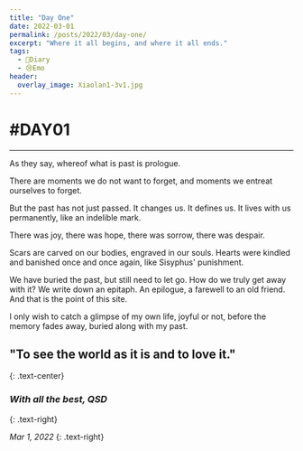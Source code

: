 ```yaml
---
title: "Day One"
date: 2022-03-01
permalink: /posts/2022/03/day-one/
excerpt: "Where it all begins, and where it all ends."
tags:
  - 📘Diary
  - 😢Emo
header:
  overlay_image: Xiaolan1-3v1.jpg
---
```


# #DAY01

-----

As they say, whereof what is past is prologue.

There are moments we do not want to forget, and moments we entreat ourselves to forget. 

But the past has not just passed. It changes us. It defines us. It lives with us permanently, like an indelible mark. 

There was joy, there was hope, there was sorrow, there was despair. 

Scars are carved on our bodies, engraved in our souls. Hearts were kindled and banished once and once again, like Sisyphus' punishment.

We have buried the past, but still need to let go. How do we truly get away with it? We write down an epitaph. An epilogue, a farewell to an old friend. And that is the point of this site.

I only wish to catch a glimpse of my own life, joyful or not, before the memory fades away, buried along with my past.

## "To see the world as it is and to love it."
{: .text-center}

### *With all the best, QSD*
{: .text-right}

*Mar 1, 2022*
{: .text-right}
